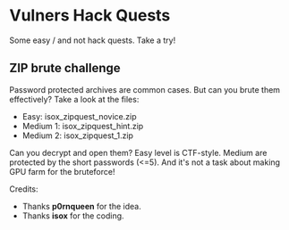 # Vulners Hack Quests
Some easy / and not hack quests.
Take a try!

## ZIP brute challenge

Password protected archives are common cases. But can you brute them effectively?
Take a look at the files:
* Easy: isox_zipquest_novice.zip
* Medium 1: isox_zipquest_hint.zip
* Medium 2: isox_zipquest_1.zip

Can you decrypt and open them?
Easy level is CTF-style.
Medium are protected by the short passwords (<=5).
And it's not a task about making GPU farm for the bruteforce!

Credits:
* Thanks **p0rnqueen** for the idea.
* Thanks **isox** for the coding.
